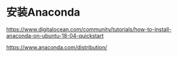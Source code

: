 # 安装Anaconda

https://www.digitalocean.com/community/tutorials/how-to-install-anaconda-on-ubuntu-18-04-quickstart

https://www.anaconda.com/distribution/


